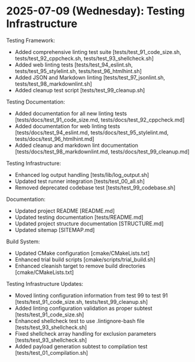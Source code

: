 # 2025-07-09 (Wednesday): Testing Infrastructure

Testing Framework:

- Added comprehensive linting test suite [tests/test_91_code_size.sh, tests/test_92_cppcheck.sh, tests/test_93_shellcheck.sh]
- Added web linting tests [tests/test_94_eslint.sh, tests/test_95_stylelint.sh, tests/test_96_htmlhint.sh]
- Added JSON and Markdown linting [tests/test_97_jsonlint.sh, tests/test_98_markdownlint.sh]
- Added cleanup test script [tests/test_99_cleanup.sh]

Testing Documentation:

- Added documentation for all new linting tests [tests/docs/test_91_code_size.md, tests/docs/test_92_cppcheck.md]
- Added documentation for web linting tests [tests/docs/test_94_eslint.md, tests/docs/test_95_stylelint.md, tests/docs/test_96_htmlhint.md]
- Added cleanup and markdown lint documentation [tests/docs/test_98_markdownlint.md, tests/docs/test_99_cleanup.md]

Testing Infrastructure:

- Enhanced log output handling [tests/lib/log_output.sh]
- Updated test runner integration [tests/test_00_all.sh]
- Removed deprecated codebase test [tests/test_99_codebase.sh]

Documentation:

- Updated project README [README.md]
- Updated testing documentation [tests/README.md]
- Updated project structure documentation [STRUCTURE.md]
- Updated sitemap [SITEMAP.md]

Build System:

- Updated CMake configuration [cmake/CMakeLists.txt]
- Enhanced trial build scripts [cmake/scripts/trial_build.sh]
- Enhanced cleanish target to remove build directories [cmake/CMakeLists.txt]

Testing Infrastructure Updates:

- Moved linting configuration information from test 99 to test 91 [tests/test_91_code_size.sh, tests/test_99_cleanup.sh]
- Added linting configuration validation as proper subtest [tests/test_91_code_size.sh]
- Enhanced shellcheck test to use .lintignore-bash file [tests/test_93_shellcheck.sh]
- Fixed shellcheck array handling for exclusion parameters [tests/test_93_shellcheck.sh]
- Added payload generation subtest to compilation test [tests/test_01_compilation.sh]